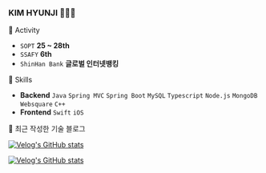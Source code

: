 ### KIM HYUNJI  👩🏻‍💻  

🚀 Activity
- `SOPT` **25 ~ 28th**
- `SSAFY` **6th**
- `ShinHan Bank` **글로벌 인터넷뱅킹**

🚀 Skills
- **Backend** `Java` `Spring MVC` `Spring Boot` `MySQL` `Typescript` `Node.js` `MongoDB` `Websquare` `C++`
- **Frontend** `Swift` `iOS`<br>

🚀 최근 작성한 기술 블로그 <br>

<div>
  
  [![Velog's GitHub stats](https://velog-readme-stats.vercel.app/api?name=khyunjiee)](https://github.com/eungyeole/velog-readme-stats)

</div>

<div>
  
  [![Velog's GitHub stats](https://velog-readme-stats.vercel.app/api/badge?name=khyunjiee)](https://velog.io/@khyunjiee)

</div>

<!--
**khyunjiee/khyunjiee** is a ✨ _special_ ✨ repository because its `README.md` (this file) appears on your GitHub profile.

Here are some ideas to get you started:

- 🔭 I’m currently working on ...
- 🌱 I’m currently learning ...
- 👯 I’m looking to collaborate on ...
- 🤔 I’m looking for help with ...
- 💬 Ask me about ...
- 📫 How to reach me: ...
- 😄 Pronouns: ...
- ⚡ Fun fact: ...
-->
